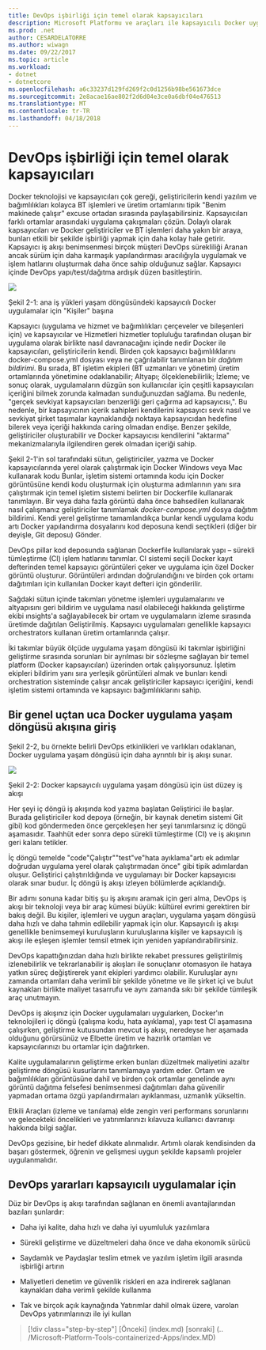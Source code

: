 ```yaml
---
title: DevOps işbirliği için temel olarak kapsayıcıları
description: Microsoft Platformu ve araçları ile kapsayıcılı Docker uygulama yaşam döngüsü
ms.prod: .net
author: CESARDELATORRE
ms.author: wiwagn
ms.date: 09/22/2017
ms.topic: article
ms.workload:
- dotnet
- dotnetcore
ms.openlocfilehash: a6c33237d129fd269f2c0d1256b98be561673dce
ms.sourcegitcommit: 2e8acae16ae802f2d6d04e3ce0a6dbf04e476513
ms.translationtype: MT
ms.contentlocale: tr-TR
ms.lasthandoff: 04/18/2018
---
```

# <a name="containers-as-the-foundation-for-devops-collaboration"></a>DevOps işbirliği için temel olarak kapsayıcıları

Docker teknolojisi ve kapsayıcıları çok gereği, geliştiricilerin kendi yazılım ve bağımlılıkları kolayca BT işlemleri ve üretim ortamlarını tipik "Benim makinede çalışır" excuse ortadan sırasında paylaşabilirsiniz. Kapsayıcıları farklı ortamlar arasındaki uygulama çakışmaları çözün. Dolaylı olarak kapsayıcıları ve Docker geliştiriciler ve BT işlemleri daha yakın bir araya, bunları etkili bir şekilde işbirliği yapmak için daha kolay hale getirir. Kapsayıcı iş akışı benimsenmesi birçok müşteri DevOps sürekliliği Aranan ancak sürüm için daha karmaşık yapılandırması aracılığıyla uygulamak ve işlem hatlarını oluşturmak daha önce sahip olduğunuz sağlar. Kapsayıcı içinde DevOps yapı/test/dağıtma ardışık düzen basitleştirin.

![](./media/image1.png)

Şekil 2-1: ana iş yükleri yaşam döngüsündeki kapsayıcılı Docker uygulamalar için "Kişiler" başına

Kapsayıcı (uygulama ve hizmet ve bağımlılıkları çerçeveler ve bileşenleri için) ve kapsayıcılar ve Hizmetleri hizmetler topluluğu tarafından oluşan bir uygulama olarak birlikte nasıl davranacağını içinde nedir Docker ile kapsayıcıları, geliştiricilerin kendi. Birden çok kapsayıcı bağımlılıklarını docker-compose.yml dosyası veya ne çağrılabilir tanımlanan bir *dağıtım bildirimi*. Bu sırada, BT işletim ekipleri (BT uzmanları ve yönetim) üretim ortamlarında yönetimine odaklanabilir; Altyapı; ölçeklenebilirlik; İzleme; ve sonuç olarak, uygulamaların düzgün son kullanıcılar için çeşitli kapsayıcıları içeriğini bilmek zorunda kalmadan sunduğunuzdan sağlama. Bu nedenle, "gerçek sevkiyat kapsayıcıları benzerliği geri çağırma ad kapsayıcısı,". Bu nedenle, bir kapsayıcının içerik sahipleri kendilerini kapsayıcı sevk nasıl ve sevkiyat şirket taşımalar kaynaklandığı noktaya kapsayıcıdan hedefine bilerek veya içeriği hakkında caring olmadan endişe. Benzer şekilde, geliştiriciler oluşturabilir ve Docker kapsayıcısı kendilerini "aktarma" mekanizmalarıyla ilgilendiren gerek olmadan içeriği sahip.

Şekil 2-1'in sol tarafındaki sütun, geliştiriciler, yazma ve Docker kapsayıcılarında yerel olarak çalıştırmak için Docker Windows veya Mac kullanarak kodu Bunlar, işletim sistemi ortamında kodu için Docker görüntüsüne kendi kodu oluşturmak için oluşturma adımlarının yanı sıra çalıştırmak için temel işletim sistemi belirten bir Dockerfile kullanarak tanımlayın. Bir veya daha fazla görüntü daha önce bahsedilen kullanarak nasıl çalışmanız geliştiriciler tanımlamak *docker-compose.yml* dosya dağıtım bildirimi. Kendi yerel geliştirme tamamlandıkça bunlar kendi uygulama kodu artı Docker yapılandırma dosyalarını kod deposuna kendi seçtikleri (diğer bir deyişle, Git deposu) Gönder.

DevOps pillar kod deposunda sağlanan Dockerfile kullanılarak yapı – sürekli tümleştirme (CI) işlem hatlarını tanımlar. CI sistemi seçili Docker kayıt defterinden temel kapsayıcı görüntüleri çeker ve uygulama için özel Docker görüntü oluşturur. Görüntüleri ardından doğrulandığını ve birden çok ortamı dağıtımları için kullanılan Docker kayıt defteri için gönderilir.

Sağdaki sütun içinde takımları yönetme işlemleri uygulamalarını ve altyapısını geri bildirim ve uygulama nasıl olabileceği hakkında geliştirme ekibi ınsights'a sağlayabilecek bir ortam ve uygulamaların izleme sırasında üretimde dağıtılan Geliştirilmiş. Kapsayıcı uygulamaları genellikle kapsayıcı orchestrators kullanan üretim ortamlarında çalışır.

İki takımlar büyük ölçüde uygulama yaşam döngüsü iki takımlar işbirliğini geliştirme sırasında sorunları bir ayrılması bir sözleşme sağlayan bir temel platform (Docker kapsayıcıları) üzerinden ortak çalışıyorsunuz. İşletim ekipleri bildirim yanı sıra yerleşik görüntüleri almak ve bunları kendi orchestration sisteminde çalışır ancak geliştiriciler kapsayıcı içeriğini, kendi işletim sistemi ortamında ve kapsayıcı bağımlılıklarını sahip.

## <a name="introduction-to-a-generic-end-to-end-docker-application-life-cycle-workflow"></a>Bir genel uçtan uca Docker uygulama yaşam döngüsü akışına giriş

Şekil 2-2, bu örnekte belirli DevOps etkinlikleri ve varlıkları odaklanan, Docker uygulama yaşam döngüsü için daha ayrıntılı bir iş akışı sunar.

![](./media/image2.png)

Şekil 2-2: Docker kapsayıcılı uygulama yaşam döngüsü için üst düzey iş akışı

Her şeyi iç döngü iş akışında kod yazma başlatan Geliştirici ile başlar. Burada geliştiriciler kod depoya (örneğin, bir kaynak denetim sistemi Git gibi) kod göndermeden önce gerçekleşen her şeyi tanımlarsınız iç döngü aşamasıdır. Taahhüt eder sonra depo sürekli tümleştirme (CI) ve iş akışının geri kalanı tetikler.

İç döngü temelde "code"Çalıştır""test"ve"hata ayıklama"artı ek adımlar doğrudan uygulama yerel olarak çalıştırmadan önce" gibi tipik adımlardan oluşur. Geliştirici çalıştırıldığında ve uygulamayı bir Docker kapsayıcısı olarak sınar budur. İç döngü iş akışı izleyen bölümlerde açıklandığı.

Bir adımı sonuna kadar bitiş şu iş akışını aramak için geri alma, DevOps iş akışı bir teknoloji veya bir araç kümesi büyük: kültürel evrimi gerektiren bir bakış değil. Bu kişiler, işlemleri ve uygun araçları, uygulama yaşam döngüsü daha hızlı ve daha tahmin edilebilir yapmak için olur. Kapsayıcılı iş akışı genellikle benimsemeyi kuruluşların kuruluşlarına kişiler ve kapsayıcılı iş akışı ile eşleşen işlemler temsil etmek için yeniden yapılandırabilirsiniz.

DevOps kapattığınızdan daha hızlı birlikte rekabet pressures geliştirilmiş izlenebilirlik ve tekrarlanabilir iş akışları ile sonuçlanır otomasyon ile hataya yatkın süreç değiştirerek yanıt ekipleri yardımcı olabilir. Kuruluşlar aynı zamanda ortamları daha verimli bir şekilde yönetme ve ile şirket içi ve bulut kaynakları birlikte maliyet tasarrufu ve aynı zamanda sıkı bir şekilde tümleşik araç unutmayın.

DevOps iş akışınız için Docker uygulamaları uygularken, Docker'ın teknolojileri iç döngü (çalışma kodu, hata ayıklama), yapı test CI aşamasına çalışırken, geliştirme kutusundan mevcut iş akışı, neredeyse her aşamada olduğunu görürsünüz ve Elbette üretim ve hazırlık ortamları ve kapsayıcılarınızı bu ortamlar için dağıtırken.

Kalite uygulamalarının geliştirme erken bunları düzeltmek maliyetini azaltır geliştirme döngüsü kusurlarını tanımlamaya yardım eder. Ortam ve bağımlılıkları görüntüsüne dahil ve birden çok ortamlar genelinde aynı görüntü dağıtma felsefesi benimsenmesi dağıtımları daha güvenilir yapmadan ortama özgü yapılandırmaları ayıklanması, uzmanlık yükseltin.

Etkili Araçları (izleme ve tanılama) elde zengin veri performans sorunlarını ve gelecekteki öncelikleri ve yatırımlarınızı kılavuza kullanıcı davranışı hakkında bilgi sağlar.

DevOps gezisine, bir hedef dikkate alınmalıdır. Artımlı olarak kendisinden da başarı göstermek, öğrenin ve gelişmesi uygun şekilde kapsamlı projeler uygulanmalıdır.

## <a name="benefits-of-devops-for-containerized-applications"></a>DevOps yararları kapsayıcılı uygulamalar için

Düz bir DevOps iş akışı tarafından sağlanan en önemli avantajlarından bazıları şunlardır:

-   Daha iyi kalite, daha hızlı ve daha iyi uyumluluk yazılımlara

-   Sürekli geliştirme ve düzeltmeleri daha önce ve daha ekonomik sürücü

-   Saydamlık ve Paydaşlar teslim etmek ve yazılım işletim ilgili arasında işbirliği artırın

-   Maliyetleri denetim ve güvenlik riskleri en aza indirerek sağlanan kaynakları daha verimli şekilde kullanma

-   Tak ve birçok açık kaynağında Yatırımlar dahil olmak üzere, varolan DevOps yatırımlarınızı ile iyi kullan

>[!div class="step-by-step"]
[Önceki] (index.md) [sonraki] (.. /Microsoft-Platform-Tools-containerized-Apps/index.MD)
